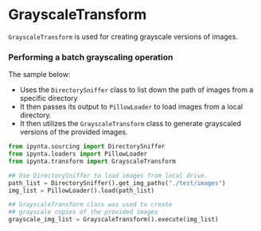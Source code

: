 # GrayscaleTransform

`GrayscaleTransform` is used for creating grayscale versions of images.

### Performing a batch grayscaling operation

The sample below:

- Uses the `DirectorySniffer` class to list down the path of images from a specific directory
- It then passes its output to `PillowLoader` to load images from a local directory.
- It then utilizes the `GrayscaleTransform` class to generate grayscaled versions of the provided images.

```py
from ipynta.sourcing import DirectorySniffer
from ipynta.loaders import PillowLoader
from ipynta.transform import GrayscaleTransform

## Use DirectorySniffer to load images from local drive.
path_list = DirectorySniffer().get_img_paths("./test/images")
img_list = PillowLoader().load(path_list)

## GrayscaleTransform class was used to create
## grayscale copies of the provided images
grayscale_img_list = GrayscaleTransform().execute(img_list)
```
